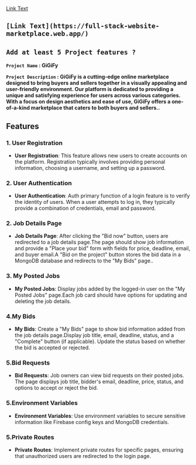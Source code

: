 [Link Text](https://brand-shop-80e77.web.app/)





## **`[Link Text](https://full-stack-website-marketplace.web.app/)`**
## **`Add at least 5 Project features ?`**

**`Project Name` : GiGiFy**

**`Project Description` : GiGiFy is a cutting-edge online marketplace designed to bring buyers and sellers together in a visually appealing and user-friendly environment. Our platform is dedicated to providing a unique and satisfying  experience for users across various categories. With a focus on design aesthetics and ease of use, GiGiFy offers a one-of-a-kind marketplace that caters to both buyers and sellers..**

## Features



### 1. User Registration

- **User Registration**: This feature allows new users to create accounts on the platform. Registration typically involves providing personal information, choosing a username, and setting up a password.


### 2. User Authentication

- **User Authentication**: Auth primary function of a login feature is to verify the identity of users. When a user attempts to log in, they typically provide a combination of credentials, email and password.


### 2. Job Details Page
- **Job Details Page**: After clicking the "Bid now" button, users are redirected to a job details page.The page should show job information and provide a "Place your bid" form with fields for price, deadline, email, and buyer email.A "Bid on the project" button stores the bid data in a MongoDB database and redirects to the "My Bids" page..



### 3. My Posted Jobs

- **My Posted Jobs**: Display jobs added by the logged-in user on the "My Posted Jobs" page.Each job card should have options for updating and deleting the job details.

### 4.My Bids
- **My Bids**: Create a "My Bids" page to show bid information added from the job details page.Display job title, email, deadline, status, and a "Complete" button (if applicable).
Update the status based on whether the bid is accepted or rejected.

### 5.Bid Requests
- **Bid Requests**: Job owners can view bid requests on their posted jobs.
The page displays job title, bidder's email, deadline, price, status, and options to accept or reject the bid.

### 5.Environment Variables
- **Environment Variables**: Use environment variables to secure sensitive information like Firebase config keys and MongoDB credentials.
### 5.Private Routes
- **Private Routes**: Implement private routes for specific pages, ensuring that unauthorized users are redirected to the login page.
